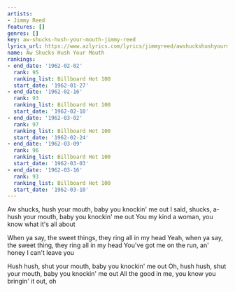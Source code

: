 ```yaml
---
artists:
- Jimmy Reed
features: []
genres: []
key: aw-shucks-hush-your-mouth-jimmy-reed
lyrics_url: https://www.azlyrics.com/lyrics/jimmyreed/awshuckshushyourmouth.html
name: Aw Shucks Hush Your Mouth
rankings:
- end_date: '1962-02-02'
  rank: 95
  ranking_list: Billboard Hot 100
  start_date: '1962-01-27'
- end_date: '1962-02-16'
  rank: 93
  ranking_list: Billboard Hot 100
  start_date: '1962-02-10'
- end_date: '1962-03-02'
  rank: 97
  ranking_list: Billboard Hot 100
  start_date: '1962-02-24'
- end_date: '1962-03-09'
  rank: 96
  ranking_list: Billboard Hot 100
  start_date: '1962-03-03'
- end_date: '1962-03-16'
  rank: 93
  ranking_list: Billboard Hot 100
  start_date: '1962-03-10'
---
```


Aw shucks, hush your mouth, baby you knockin' me out
I said, shucks, a-hush your mouth, baby you knockin' me out
You my kind a woman, you know what it's all about

When ya say, the sweet things, they ring all in my head
Yeah, when ya say, the sweet thing, they ring all in my head
You've got me on the run, an' honey I can't leave you

Hush hush, shut your mouth, baby you knockin' me out
Oh, hush hush, shut your mouth, baby you knockin' me out
All the good in me, you know you bringin' it out, oh



